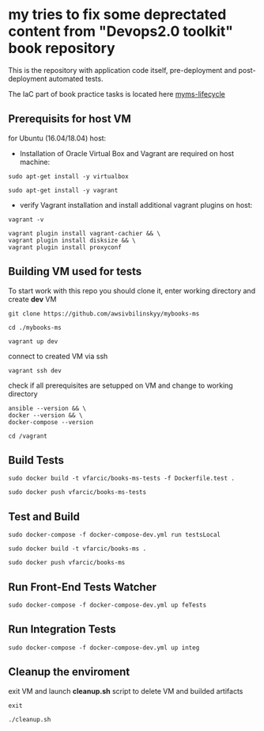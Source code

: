 
# my tries to fix some deprectated content from "Devops2.0 toolkit" book repository

This is the repository with application code itself, pre-deployment and post-deployment automated tests.
 
The IaC part of book practice tasks is located here [myms-lifecycle](https://github.com/awsivbilinskyy/myms-lifecycle)

Prerequisits for host VM
---------------------------------
for Ubuntu (16.04/18.04) host:

* Installation of Oracle Virtual Box and Vagrant are required on host machine:
```
sudo apt-get install -y virtualbox

sudo apt-get install -y vagrant
```
* verify Vagrant installation and install additional vagrant plugins on host:
```
vagrant -v

vagrant plugin install vagrant-cachier && \
vagrant plugin install disksize && \
vagrant plugin install proxyconf
```

Building VM used for tests
---------------------

To start work with this repo you should clone it, enter working directory and create **dev** VM
```
git clone https://github.com/awsivbilinskyy/mybooks-ms

cd ./mybooks-ms

vagrant up dev
```
connect to created VM via ssh
```
vagrant ssh dev
```

check if all prerequisites are setupped on VM and change to working directory
```
ansible --version && \
docker --version && \
docker-compose --version

cd /vagrant
```

Build Tests
-----------
```
sudo docker build -t vfarcic/books-ms-tests -f Dockerfile.test .
    
sudo docker push vfarcic/books-ms-tests
```

Test and Build
--------------
```
sudo docker-compose -f docker-compose-dev.yml run testsLocal

sudo docker build -t vfarcic/books-ms .

sudo docker push vfarcic/books-ms
```

Run Front-End Tests Watcher
---------------------------
```
sudo docker-compose -f docker-compose-dev.yml up feTests
```

Run Integration Tests
---------------------
```
sudo docker-compose -f docker-compose-dev.yml up integ
```

Cleanup the enviroment
---------------------
exit VM and launch **cleanup.sh** script to delete VM and builded artifacts
```
exit 

./cleanup.sh
```
